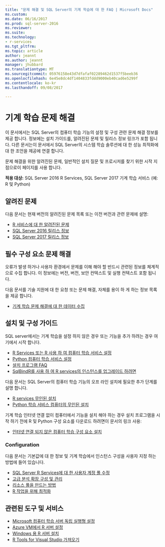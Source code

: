 ```yaml
---
title: "문제 해결 및 SQL Server의 기계 학습에 대 한 FAQ | Microsoft Docs"
ms.custom: 
ms.date: 06/16/2017
ms.prod: sql-server-2016
ms.reviewer: 
ms.suite: 
ms.technology:
- r-services
ms.tgt_pltfrm: 
ms.topic: article
author: jeannt
ms.author: jeannt
manager: jhubbard
ms.translationtype: MT
ms.sourcegitcommit: 05976158e43d7dfafaf02289462d1537f5beeb36
ms.openlocfilehash: 6e45e8dc4df1404833fddd9000eb40cad6e5299f
ms.contentlocale: ko-kr
ms.lasthandoff: 09/08/2017

---
```


# <a name="troubleshoot-machine-learning"></a>기계 학습 문제 해결

이 문서에서는 SQL Server의 컴퓨터 학습 기능의 설정 및 구성 관련 문제 해결 정보를 제공 합니다. 정보에는 설치 가이드를, 알려진된 문제 및 릴리스 정보 링크가 포함 됩니다. 다른 문서는이 문서에서 SQL Server의 시스템 학습 솔루션에 대 한 성능 최적화에 대 한 조언을 제공에 연결 합니다.

문제 해결을 위한 알려진된 문제, 일반적인 설치 질문 및 프로시저를 찾기 위한 시작 지점으로이 페이지를 사용 합니다.

**적용 대상:** SQL Server 2016 R Services, SQL Server 2017 기계 학습 서비스 (예: R 및 Python)

## <a name="known-issues"></a>알려진 문제

다음 문서는 현재 버전의 알려진된 문제 목록 또는 이전 버전과 관련 문제에 설명:

+ [R 서비스에 대 한 알려진된 문제](../advanced-analytics/known-issues-for-sql-server-machine-learning-services.md)
+ [SQL Server 2016 릴리스 정보](../sql-server/sql-server-2016-release-notes.md)
+ [SQL Server 2017 릴리스 정보](../sql-server/sql-server-2017-release-notes.md)

## <a name="troubleshooting-prerequisites"></a>필수 구성 요소 문제 해결

오류가 발생 하거나 사용자 환경에서 문제를 이해 해야 할 반드시 관련된 정보를 체계적으로 수집 합니다. 이 정보에는 버전, 버전, 보안 컨텍스트 및 실행 컨텍스트 포함 됩니다.

다음 문서를 기술 지원에 대 한 요청 또는 문제 해결, 자체를 용이 하 게 하는 정보 목록을 제공 합니다.

+ [기계 학습 문제 해결에 대 한 데이터 수집](data-collection-ml-troubleshooting-process.md)

## <a name="setup-and-configuration-guides"></a>설치 및 구성 가이드

SQL server에서는 기계 학습을 설정 하지 않은 경우 또는 기능을 추가 하려는 경우 여기에서 시작 합니다.

+ [R Services 또는 R 사용 하 여 컴퓨터 학습 서비스 설정](../advanced-analytics/r/set-up-sql-server-r-services-in-database.md)
+ [Python 컴퓨터 학습 서비스 설정](../advanced-analytics/python/setup-python-machine-learning-services.md)
+ [설치 프로그램 FAQ](../advanced-analytics/r/upgrade-and-installation-faq-sql-server-r-services.md)
+ [SqlBindR를 사용 하 여 R services의 인스턴스를 업그레이드 하려면](../advanced-analytics/r/use-sqlbindr-exe-to-upgrade-an-instance-of-sql-server.md)

다음 문서는 SQL Server의 컴퓨터 학습 기능의 오프 라인 설치에 필요한 추가 단계를 설명 합니다.

+ [R services 무인된 설치](../advanced-analytics/r/unattended-installs-of-sql-server-r-services.md) 
+ [Python 학습 서비스 컴퓨터의 무인된 설치](../advanced-analytics/python/unattended-installs-of-sql-server-python-services.md)

기계 학습 인터넷 연결 없이 컴퓨터에서 기능을 설치 해야 하는 경우 설치 프로그램을 시작 하기 전에 R 및 Python 구성 요소를 다운로드 하려면이 문서의 링크 사용:

+ [인터넷 연결 되지 않은 컴퓨터 학습 구성 요소 설치](../advanced-analytics/r/installing-ml-components-without-internet-access.md)

### <a name="configuration"></a>Configuration

다음 문서는 기본값에 대 한 정보 및 기계 학습에서 인스턴스 구성을 사용자 지정 하는 방법에 들어 있습니다.

+ [SQL Server R Services에 대 한 사용자 계정 풀 수정](../advanced-analytics/r/modify-the-user-account-pool-for-sql-server-r-services.md)  
+ [고급 분석 확장 구성 및 관리](../advanced-analytics/r/configure-and-manage-advanced-analytics-extensions.md)  
+ [리소스 풀을 만드는 방법](r/how-to-create-a-resource-pool-for-r.md)
+ [R 작업을 위해 최적화](r/operationalizing-your-r-code.md)

## <a name="related-tools-and-services"></a>관련된 도구 및 서비스

+ [Microsoft 컴퓨터 학습 서버 독립 실행형 설정](../advanced-analytics/r/create-a-standalone-r-server.md)
+ [Azure VM에서 R 서버 설정](../advanced-analytics/r/provision-the-r-server-only-sql-server-2016-enterprise-vm-on-azure.md)
+ [Windows 용 R 서버 설치](https://msdn.microsoft.com/microsoft-r/rserver-install-windows)
+ [R Tools for Visual Studio 가져오기](https://www.visualstudio.com/vs/rtvs/)

